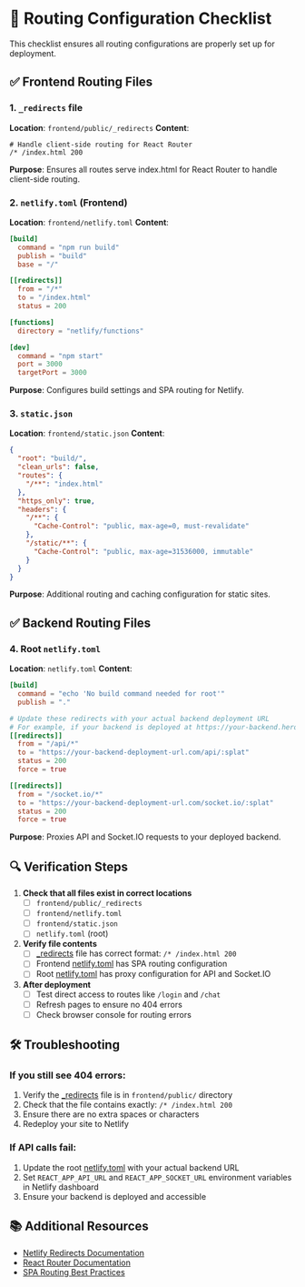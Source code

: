# 🔄 Routing Configuration Checklist

This checklist ensures all routing configurations are properly set up for deployment.

## ✅ Frontend Routing Files

### 1. `_redirects` file
**Location**: `frontend/public/_redirects`
**Content**:
```
# Handle client-side routing for React Router
/* /index.html 200
```
**Purpose**: Ensures all routes serve index.html for React Router to handle client-side routing.

### 2. `netlify.toml` (Frontend)
**Location**: `frontend/netlify.toml`
**Content**:
```toml
[build]
  command = "npm run build"
  publish = "build"
  base = "/"

[[redirects]]
  from = "/*"
  to = "/index.html"
  status = 200

[functions]
  directory = "netlify/functions"

[dev]
  command = "npm start"
  port = 3000
  targetPort = 3000
```
**Purpose**: Configures build settings and SPA routing for Netlify.

### 3. `static.json`
**Location**: `frontend/static.json`
**Content**:
```json
{
  "root": "build/",
  "clean_urls": false,
  "routes": {
    "/**": "index.html"
  },
  "https_only": true,
  "headers": {
    "/**": {
      "Cache-Control": "public, max-age=0, must-revalidate"
    },
    "/static/**": {
      "Cache-Control": "public, max-age=31536000, immutable"
    }
  }
}
```
**Purpose**: Additional routing and caching configuration for static sites.

## ✅ Backend Routing Files

### 4. Root `netlify.toml`
**Location**: `netlify.toml`
**Content**:
```toml
[build]
  command = "echo 'No build command needed for root'"
  publish = "."

# Update these redirects with your actual backend deployment URL
# For example, if your backend is deployed at https://your-backend.herokuapp.com
[[redirects]]
  from = "/api/*"
  to = "https://your-backend-deployment-url.com/api/:splat"
  status = 200
  force = true

[[redirects]]
  from = "/socket.io/*"
  to = "https://your-backend-deployment-url.com/socket.io/:splat"
  status = 200
  force = true
```
**Purpose**: Proxies API and Socket.IO requests to your deployed backend.

## 🔍 Verification Steps

1. **Check that all files exist in correct locations**
   - [ ] `frontend/public/_redirects`
   - [ ] `frontend/netlify.toml`
   - [ ] `frontend/static.json`
   - [ ] `netlify.toml` (root)

2. **Verify file contents**
   - [ ] [_redirects](file:///C:/Users/rishu/OneDrive/Desktop/Chat-now/frontend/public/_redirects) file has correct format: `/* /index.html 200`
   - [ ] Frontend [netlify.toml](file:///C:/Users/rishu/OneDrive/Desktop/Chat-now/frontend/netlify.toml) has SPA routing configuration
   - [ ] Root [netlify.toml](file:///C:/Users/rishu/OneDrive/Desktop/Chat-now/netlify.toml) has proxy configuration for API and Socket.IO

3. **After deployment**
   - [ ] Test direct access to routes like `/login` and `/chat`
   - [ ] Refresh pages to ensure no 404 errors
   - [ ] Check browser console for routing errors

## 🛠️ Troubleshooting

### If you still see 404 errors:
1. Verify the [_redirects](file:///C:/Users/rishu/OneDrive/Desktop/Chat-now/frontend/public/_redirects) file is in `frontend/public/` directory
2. Check that the file contains exactly: `/* /index.html 200`
3. Ensure there are no extra spaces or characters
4. Redeploy your site to Netlify

### If API calls fail:
1. Update the root [netlify.toml](file:///C:/Users/rishu/OneDrive/Desktop/Chat-now/netlify.toml) with your actual backend URL
2. Set `REACT_APP_API_URL` and `REACT_APP_SOCKET_URL` environment variables in Netlify dashboard
3. Ensure your backend is deployed and accessible

## 📚 Additional Resources

- [Netlify Redirects Documentation](https://docs.netlify.com/routing/redirects/)
- [React Router Documentation](https://reactrouter.com/)
- [SPA Routing Best Practices](https://medium.com/@baphemot/understanding-react-router-4-df7e1f5b0d9)